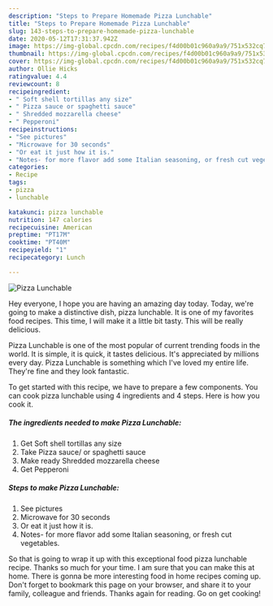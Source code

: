```yaml
---
description: "Steps to Prepare Homemade Pizza Lunchable"
title: "Steps to Prepare Homemade Pizza Lunchable"
slug: 143-steps-to-prepare-homemade-pizza-lunchable
date: 2020-05-12T17:31:37.942Z
image: https://img-global.cpcdn.com/recipes/f4d00b01c960a9a9/751x532cq70/pizza-lunchable-recipe-main-photo.jpg
thumbnail: https://img-global.cpcdn.com/recipes/f4d00b01c960a9a9/751x532cq70/pizza-lunchable-recipe-main-photo.jpg
cover: https://img-global.cpcdn.com/recipes/f4d00b01c960a9a9/751x532cq70/pizza-lunchable-recipe-main-photo.jpg
author: Ollie Hicks
ratingvalue: 4.4
reviewcount: 8
recipeingredient:
- " Soft shell tortillas any size"
- " Pizza sauce or spaghetti sauce"
- " Shredded mozzarella cheese"
- " Pepperoni"
recipeinstructions:
- "See pictures"
- "Microwave for 30 seconds"
- "Or eat it just how it is."
- "Notes- for more flavor add some Italian seasoning, or fresh cut vegetables."
categories:
- Recipe
tags:
- pizza
- lunchable

katakunci: pizza lunchable 
nutrition: 147 calories
recipecuisine: American
preptime: "PT17M"
cooktime: "PT40M"
recipeyield: "1"
recipecategory: Lunch

---
```



![Pizza Lunchable](https://img-global.cpcdn.com/recipes/f4d00b01c960a9a9/751x532cq70/pizza-lunchable-recipe-main-photo.jpg)

Hey everyone, I hope you are having an amazing day today. Today, we're going to make a distinctive dish, pizza lunchable. It is one of my favorites food recipes. This time, I will make it a little bit tasty. This will be really delicious.



Pizza Lunchable is one of the most popular of current trending foods in the world. It is simple, it is quick, it tastes delicious. It's appreciated by millions every day. Pizza Lunchable is something which I've loved my entire life. They're fine and they look fantastic.


To get started with this recipe, we have to prepare a few components. You can cook pizza lunchable using 4 ingredients and 4 steps. Here is how you cook it.

<!--inarticleads1-->

##### The ingredients needed to make Pizza Lunchable:

1. Get  Soft shell tortillas any size
1. Take  Pizza sauce/ or spaghetti sauce
1. Make ready  Shredded mozzarella cheese
1. Get  Pepperoni




<!--inarticleads2-->

##### Steps to make Pizza Lunchable:

1. See pictures
1. Microwave for 30 seconds
1. Or eat it just how it is.
1. Notes- for more flavor add some Italian seasoning, or fresh cut vegetables.




So that is going to wrap it up with this exceptional food pizza lunchable recipe. Thanks so much for your time. I am sure that you can make this at home. There is gonna be more interesting food in home recipes coming up. Don't forget to bookmark this page on your browser, and share it to your family, colleague and friends. Thanks again for reading. Go on get cooking!

